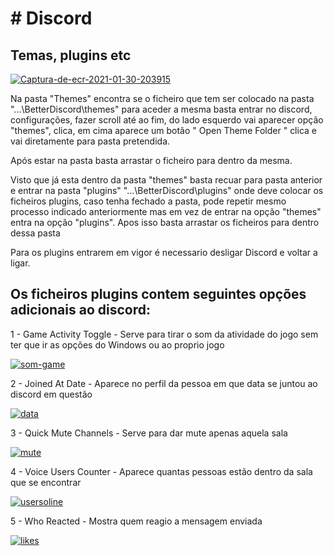<html>
  
<h1># Discord</h1>
<p><h2> Temas, plugins etc </h2></p>

<a href="https://ibb.co/QYKppr2"><img src="https://i.ibb.co/p4LbbJt/Captura-de-ecr-2021-01-30-203915.jpg" alt="Captura-de-ecr-2021-01-30-203915" border="0"></a>

Na pasta "Themes" encontra se o ficheiro que tem ser colocado na pasta "...\BetterDiscord\themes" para aceder a mesma basta entrar no discord, configurações, fazer scroll até ao fim, do lado esquerdo vai aparecer opção "themes", clica, em cima aparece um botão " Open Theme Folder " clica e vai diretamente para pasta pretendida.
<p> Após estar na pasta basta arrastar o ficheiro para dentro da mesma. </p>

Visto que já esta dentro da pasta "themes" basta recuar para pasta anterior e entrar na pasta "plugins" "...\BetterDiscord\plugins" onde deve colocar os ficheiros plugins, caso tenha fechado a pasta, pode repetir mesmo processo indicado anteriormente mas em vez de entrar na opção "themes" entra na opção "plugins".
Apos isso basta arrastar os ficheiros para dentro dessa pasta

Para os plugins entrarem em vigor é necessario desligar Discord e voltar a ligar.</p>

<p>  </p>
<p>  </p>
<p>  </p>
<p>  </p>

<p><h2> Os ficheiros plugins contem seguintes opções adicionais ao discord: </h2></p>

<p> 1 - Game Activity Toggle - Serve para tirar o som da atividade do jogo sem ter que ir as opções do Windows ou ao proprio jogo</p>
<a href="https://imgbb.com/"><img src="https://i.ibb.co/7tHSJBK/som-game.jpg" alt="som-game" border="0"></a> 
  
<p> 2 - Joined At Date -  Aparece no perfil da pessoa em que data se juntou ao discord em questão</p>
<a href="https://imgbb.com/"><img src="https://i.ibb.co/n6FKj23/data.jpg" alt="data" border="0"></a>
  
<p> 3 - Quick Mute Channels - Serve para dar mute apenas aquela sala </p>
<a href="https://imgbb.com/"><img src="https://i.ibb.co/RbH0Mn7/mute.jpg" alt="mute" border="0"></a>
  
<p> 4 - Voice Users Counter - Aparece quantas pessoas estão dentro da sala que se encontrar </p>
<a href="https://imgbb.com/"><img src="https://i.ibb.co/S6Z28D9/usersoline.jpg" alt="usersoline" border="0"></a>
  
<p> 5 - Who Reacted - Mostra quem reagio a mensagem enviada </p>
<a href="https://ibb.co/5nZdnSJ"><img src="https://i.ibb.co/nnpTnYK/likes.jpg" alt="likes" border="0"></a>
  
</p>

</html>

